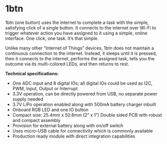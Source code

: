 # 1btn

1btn (one button) uses the internet to complete a task with the simple, satisfying click of a single button. It connects to the internet over Wi-Fi to trigger whatever action you have assigned to it using a simple, online interface. One click, one task. It’s that simple. 

Unlike many other “Internet of Things” devices, 1btn does not maintain a continuous connection to the internet. Instead, it sleeps until it is pressed, then it connects to the internet, performs the assigned task, tells you the outcome via its multi-colored LEDs, and then returns to rest.

**Technical specifications:**


- One ADC input and 8 digital IOs; all digital IOs could be used as I2C, PWM, Input, Output or Interrupt
- 3.3V operation, can be directly powered from USB, no separate power supply needed
- 3.7V LiPo operation enabled along with 500mA battery charger inbuilt
- Onboard RGB LED and one IO button
- Compact size: 25.4mm x 50.8mm (2” x 1”) Double sided PCB with robust and compact assembly
- Provision for external battery along with on/off switch
- Uses micro-USB cable for connectivity which is commonly available
- Production ready module with direct integration capabilities
